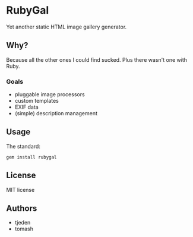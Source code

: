 # RubyGal

Yet another static HTML image gallery generator.

## Why?

Because all the other ones I could find sucked. Plus there wasn't one with Ruby.

### Goals

* pluggable image processors
* custom templates
* EXIF data
* (simple) description management 

## Usage

The standard:

    gem install rubygal

## License

MIT license

## Authors

* tjeden
* tomash

